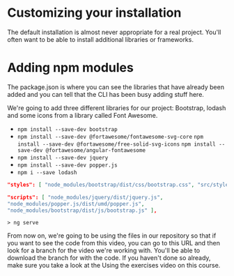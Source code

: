 # Customizing your installation

The default installation is almost never appropriate for a real project. You'll often want to be able to install additional libraries or frameworks.

# Adding npm modules

The package.json is where you can see the libraries that have already been added and you can tell that the CLI has been busy adding stuff here.

We're going to add three different libraries for our project: Bootstrap, lodash and some icons from a library called Font Awesome.

- `npm install --save-dev bootstrap`
- `npm install --save-dev @fortawesome/fontawesome-svg-core`
  `npm install --save-dev @fortawesome/free-solid-svg-icons`
  `npm install --save-dev @fortawesome/angular-fontawesome`
- `npm install --save-dev jquery`
- `npm install --save-dev popper.js`
- `npm i --save lodash`

```angular.json
"styles": [ "node_modules/bootstrap/dist/css/bootstrap.css", "src/styles.css" ],
```

```angular.json
"scripts": [ "node_modules/jquery/dist/jquery.js",
"node_modules/popper.js/dist/umd/popper.js",
"node_modules/bootstrap/dist/js/bootstrap.js" ],
```

`> ng serve`

From now on, we're going to be using the files in our repository so that if you want to see the code from this video, you can go to this URL and then look for a branch for the video we're working with. You'll be able to download the branch for with the code. If you haven't done so already, make sure you take a look at the Using the exercises video on this course.
